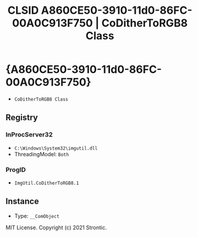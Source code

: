 ﻿---
title: "CLSID A860CE50-3910-11d0-86FC-00A0C913F750 | CoDitherToRGB8 Class"
excerpt: What is COM-Object CLSID A860CE50-3910-11d0-86FC-00A0C913F750?
---

# {A860CE50-3910-11d0-86FC-00A0C913F750}

* `CoDitherToRGB8 Class`

## Registry


### InProcServer32

* `C:\Windows\System32\imgutil.dll`
* ThreadingModel: `Both`

### ProgID

* `ImgUtil.CoDitherToRGB8.1`

## Instance

* Type: `__ComObject`

MIT License. Copyright (c) 2021 Strontic.


